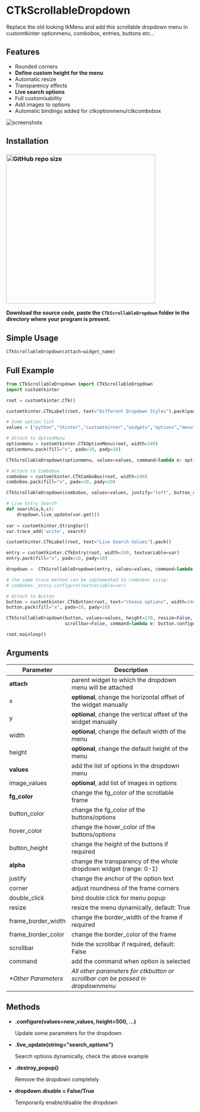 # CTkScrollableDropdown
Replace the old looking tkMenu and add this scrollable dropdown menu in customtkinter optionmenu, combobox, entries, buttons etc...

## Features
- Rounded corners
- **Define custom height for the menu**
- Automatic resize
- Transparency effects
- **Live search options**
- Full customisability
- Add images to options
- Automatic bindings added for ctkoptionmenu/ctkcombobox

![screenshots](https://user-images.githubusercontent.com/89206401/236677843-8d8b76fd-6145-47b1-8f4d-b6a64b08e1ea.png)

## Installation
### [<img alt="GitHub repo size" src="https://img.shields.io/github/repo-size/Akascape/CTkScrollableDropdown?&color=white&label=Download%20Source%20Code&logo=Python&logoColor=yellow&style=for-the-badge"  width="400">](https://github.com/Akascape/CTkScrollableDropdown/archive/refs/heads/main.zip)

**Download the source code, paste the `CTkScrollableDropdown` folder in the directory where your program is present.**
## Simple Usage
```python
CTkScrollableDropdown(attach=widget_name)
```

## Full Example
```python
from CTkScrollableDropdown import CTkScrollableDropdown
import customtkinter

root = customtkinter.CTk()

customtkinter.CTkLabel(root, text="Different Dropdown Styles").pack(pady=5)

# Some option list
values = ["python","tkinter","customtkinter","widgets","options","menu","combobox","dropdown","search"]

# Attach to OptionMenu 
optionmenu = customtkinter.CTkOptionMenu(root, width=240)
optionmenu.pack(fill="x", padx=10, pady=10)

CTkScrollableDropdown(optionmenu, values=values, command=lambda e: optionmenu.set(e))

# Attach to Combobox
combobox = customtkinter.CTkComboBox(root, width=240)
combobox.pack(fill="x", padx=10, pady=10)

CTkScrollableDropdown(combobox, values=values, justify="left", button_color="transparent", command=lambda e: combobox.set(e))

# Live Entry Search
def search(a,b,c):
    dropdown.live_update(var.get())
    
var = customtkinter.StringVar()
var.trace_add('write', search)

customtkinter.CTkLabel(root, text="Live Search Values").pack()

entry = customtkinter.CTkEntry(root, width=240, textvariable=var)
entry.pack(fill="x", padx=10, pady=10)

dropdown =  CTkScrollableDropdown(entry, values=values, command=lambda e: var.set(e))

# the same trace method can be implemented to combobox using:
# combobox._entry.configure(textvariable=var)

# Attach to Button 
button = customtkinter.CTkButton(root, text="choose options", width=240)
button.pack(fill="x", padx=10, pady=10)

CTkScrollableDropdown(button, values=values, height=270, resize=False, button_height=30,
                      scrollbar=False, command=lambda e: button.configure(text=e))

root.mainloop()
```

## Arguments
| Parameter | Description |
|-----------| ------------|
| **attach** | parent widget to which the dropdown menu will be attached  |
| x | **optional**, change the horizontal offset of the widget manually  |
| y | **optional**, change the vertical offset of the widget manually |
| width | **optional**, change the default width of the menu |
| height | **optional**, change the default height of the menu |
| **values** | add the list of options in the dropdown menu |
| image_values | **optional**, add list of images in options |
| **fg_color** | change the fg_color of the scrollable frame |
| button_color | change the fg_color of the buttons/options |
| hover_color | change the hover_color of the buttons/options |
| button_height | change the height of the buttons if required |
| **alpha** | change the transparency of the whole dropdown widget (range: 0-1) |
| justify | change the anchor of the option text |
| corner | adjust roundness of the frame corners |
| double_click | bind double click for menu popup |
| resize | resize the menu dynamically, default: True |
| frame_border_width | change the border_width of the frame if required |
| frame_border_color | change the border_color of the frame |
| scrollbar | hide the scrollbar if required, default: False |
| command | add the command when option is selected |
| _*Other Parameters_ | _All other parameters for ctkbutton or scrollbar can be passed in dropdownmenu_ |

## Methods
- **.configure(values=new_values, height=500, ...)**

  Update some parameters for the dropdown
- **.live_update(string="search_options")**

  Search options dynamically, check the above example
- **.destroy_popup()**

  Remove the dropdown completely
- **dropdown.disable = False/True**

  Temporarily enable/disable the dropdown
